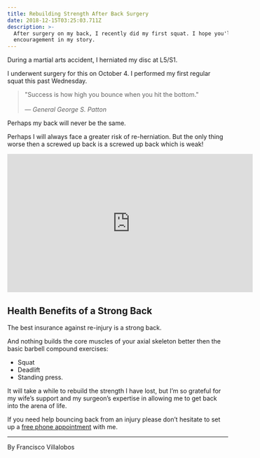 ```yaml
---
title: Rebuilding Strength After Back Surgery
date: 2018-12-15T03:25:03.711Z
description: >-
  After surgery on my back, I recently did my first squat. I hope you'll find
  encouragement in my story.
---
```

During a martial arts accident, I herniated my disc at L5/S1. 

I underwent surgery for this on October 4.  I performed my first regular squat this past Wednesday.  

> "Success is how high you bounce when you hit the bottom." <br><br>— _General George S. Patton_

Perhaps my back will never be the same.  

Perhaps I will always face a greater risk of re-herniation.  But the only thing worse then a screwed up back is a screwed up back which is weak!

<iframe width="560" height="315" src="https://www.youtube.com/embed/GPGNQL5Hy7Y" frameborder="0" allow="accelerometer; autoplay; encrypted-media; gyroscope; picture-in-picture" allowfullscreen></iframe>

<p></p>

## Health Benefits of a Strong Back

The best insurance against re-injury is a strong back. 

 And nothing builds the core muscles of your axial skeleton better then the basic barbell compound exercises: 

* Squat
* Deadlift
* Standing press.  

It will take a while to rebuild the strength I have lost, but I’m so grateful for my wife’s support and my surgeon’s expertise in allowing me to get back into the arena of life.

If you need help bouncing back from an injury please don’t hesitate to set up a [free phone appointment](https://calendly.com/isfny/15min/) with me.

<hr>

By Francisco Villalobos
